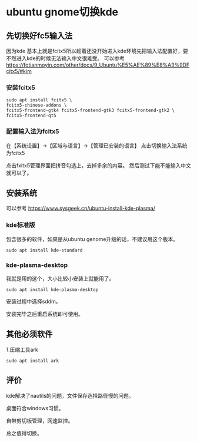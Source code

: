 # ubuntu gnome切换kde

## 先切换好fc5输入法
因为kde 基本上就是fcitx5所以趁着还没开始进入kde环境先把输入法配置好，要不然进入kde的时候无法输入中文很难受。
可以参考
https://fotianmoyin.com/other/docs/9_Ubuntu%E5%AE%89%E8%A3%9DFcitx5/#kim

### 安装fcitx5

```shell
sudo apt install fcitx5 \
fcitx5-chinese-addons \
fcitx5-frontend-gtk4 fcitx5-frontend-gtk3 fcitx5-frontend-gtk2 \
fcitx5-frontend-qt5
```

### 配置输入法为fcitx5

在【系统设置】->【区域与语言】->【管理已安装的语言】
点击切换输入法系统为fcitx5

点击fxitx5管理界面把拼音勾选上，去掉多余的内容。
然后测试下能不能输入中文就可以了。

## 安装系统

可以参考   https://www.sysgeek.cn/ubuntu-install-kde-plasma/
### kde标准版
包含很多的软件，如果是从ubuntu genome升级的话，不建议用这个版本。
```shell
sudo apt install kde-standard
```

### kde-plasma-desktop
我就是用的这个，大小比较小安装上就能用了。
```shell
sudo apt install kde-plasma-desktop
```
安装过程中选择sddm。

安装完毕之后重启系统即可使用。

## 其他必须软件

1.压缩工具ark
```shell
sudo apt install ark
```


## 评价
kde解决了nautils的问题，文件保存选择路径慢的问题。

桌面符合windows习惯。

自带剪切板管理，网速监控。

总之值得切换。